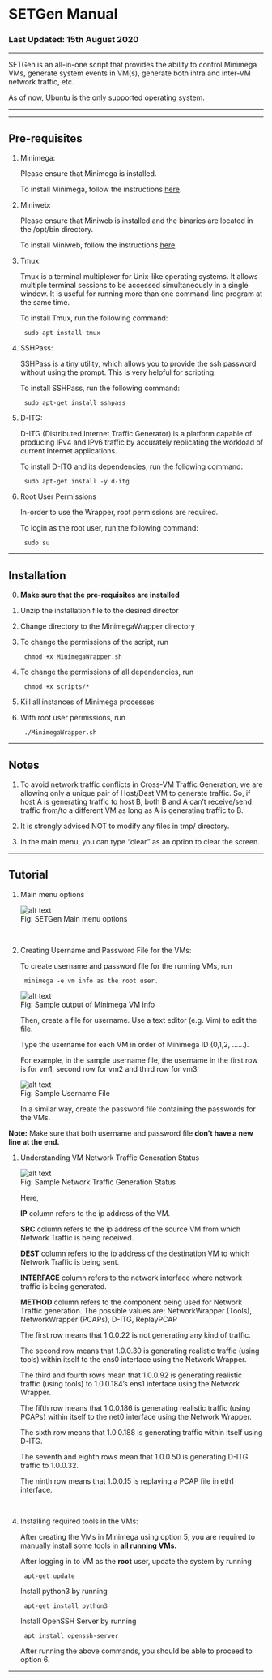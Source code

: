 # SETGen Manual

### Last Updated: 15th August 2020
---

SETGen is an all-in-one script that provides the ability to control Minimega VMs, generate system events in VM(s), generate both intra and inter-VM network traffic, etc.

As of now, Ubuntu is the only supported operating system.

---

***

## Pre-requisites


1) Minimega:

    Please ensure that Minimega is installed.
    
    To install Minimega, follow the instructions [here](https://ku.nz/miniclass/module1.html).


2) Miniweb:

    Please ensure that Miniweb is installed and the binaries are located in the /opt/bin directory.

    To install Miniweb, follow the instructions [here](https://ku.nz/miniclass/module1.html).


3) Tmux:
   
    Tmux is a terminal multiplexer for Unix-like operating systems. It allows multiple terminal sessions to be accessed simultaneously in a single window. It is useful for running more than one command-line program at the same time.

    To install Tmux, run the following command:

        sudo apt install tmux


4) SSHPass:

    SSHPass is a tiny utility, which allows you to provide the ssh password without using the prompt. This is very helpful for scripting.

    To install SSHPass, run the following command:

        sudo apt-get install sshpass


5) D-ITG:

    D-ITG (Distributed Internet Traffic Generator) is a platform capable of producing IPv4 and IPv6 traffic by accurately replicating the workload of current Internet applications.

    To install D-ITG and its dependencies, run the following command:

        sudo apt-get install -y d-itg


6) Root User Permissions

    In-order to use the Wrapper, root permissions are required.

    To login as the root user, run the following command:

	    sudo su

***

## Installation


0) **Make sure that the pre-requisites are installed**
   

1) Unzip the installation file to the desired director
   

2) Change directory to the MinimegaWrapper directory
   

3) To change the permissions of the script, run

        chmod +x MinimegaWrapper.sh


4) To change the permissions of all dependencies, run

        chmod +x scripts/*


5) Kill all instances of Minimega processes


6) With root user permissions, run

        ./MinimegaWrapper.sh

***

## Notes


1) To avoid network traffic conflicts in Cross-VM Traffic Generation, we are allowing only a unique pair of Host/Dest VM to generate traffic. So, if host A is generating traffic to host B, both B and A can’t receive/send traffic from/to a different VM as long as A is generating traffic to B.


2) It is strongly advised NOT to modify any files in tmp/ directory.


3) In the main menu, you can type “clear” as an option to clear the screen.

***
## Tutorial


1) Main menu options

    ![alt text](MMO.png "Main menu options") </br>
                    Fig: SETGen Main menu options

</br>

2) Creating Username and Password File for the VMs:

    To create username and password file for the running VMs, run 
	    
        minimega -e vm info as the root user.


    ![alt text](SMVIO.png "Sample output of Minimega VM info") </br>
                    Fig: Sample output of Minimega VM info


    Then, create a file for username. Use a text editor (e.g. Vim) to edit the file.

    Type the username for each VM in order of Minimega ID (0,1,2, ……). 

    For example, in the sample username file, the username in the first row is for vm1, second row for vm2 and third row for vm3.


    ![alt text](SUF.png "Sample username File") </br>
                    Fig: Sample Username File


    In a similar way, create the password file containing the passwords for the VMs.

**Note:** Make sure that both username and password file **don’t have a new line at the end.**


1) Understanding VM Network Traffic Generation Status
   
   ![alt text](STGS.png "Sample Network Traffic Generation Status") </br>
                    Fig: Sample Network Traffic Generation Status
    </br>

    Here, 
    
    **IP** column refers to the ip address of the VM.

    **SRC** column refers to the ip address of the source VM from which Network Traffic is being received.

    **DEST** column refers to the ip address of the destination VM to which Network Traffic is being sent.

    **INTERFACE** column refers to the network interface where network traffic is being generated.

    **METHOD** column refers to the component being used for Network Traffic generation. 
         The possible values are: NetworkWrapper (Tools), NetworkWrapper (PCAPs), D-ITG, ReplayPCAP
    
    The first row means that 1.0.0.22 is not generating any kind of traffic.
    
    The second row means that 1.0.0.30 is generating realistic traffic (using tools) within itself to the ens0 interface using the Network Wrapper.

    The third and fourth rows mean that 1.0.0.92 is generating realistic traffic (using tools) to 1.0.0.184’s ens1 interface using the Network Wrapper.

    The fifth row means that 1.0.0.186 is generating realistic traffic (using PCAPs) within itself to the net0 interface using the Network Wrapper. 

    The sixth row means that 1.0.0.188 is generating traffic within itself using D-ITG.

    The seventh and eighth rows mean that 1.0.0.50 is generating D-ITG traffic to 1.0.0.32.

    The ninth row means that 1.0.0.15 is replaying a PCAP file in eth1 interface.

</br>

4) Installing required tools in the VMs:
   
    After creating the VMs in Minimega using option 5, you are required to manually install some tools in **all running VMs.**

    After logging in to VM as the **root** user, update the system by running

        apt-get update

    Install python3 by running

        apt-get install python3


    Install OpenSSH Server by running    

        apt install openssh-server

    After running the above commands, you should be able to proceed to option 6.
    
***

